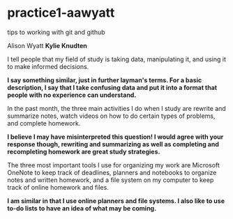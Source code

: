 # practice1-aawyatt
tips to working with git and github

Alison Wyatt
**Kylie Knudten**

I tell people that my field of study is taking data, manipulating it, and using it to make informed decisions. 

**I say something similar, just in further layman's terms. For a basic description, I say that I take confusing data and put it into a format that people with no experience can understand.**

In the past month, the three main activities I do when I study are rewrite and summarize notes, watch videos on how to do certain types of problems, and complete homework. 

**I believe I may have misinterpreted this question! I would agree with your response though, rewriting and summarizing as well as completing and recompleting homework are great study strategies.**

The three most important tools I use for organizing my work are Microsoft OneNote to keep track of deadlines, planners and notebooks to organize notes and written homework, and a file system on my computer to keep track of online homework and files. 

**I am similar in that I use online planners and file systems. I also like to use to-do lists to have an idea of what may be coming.**
